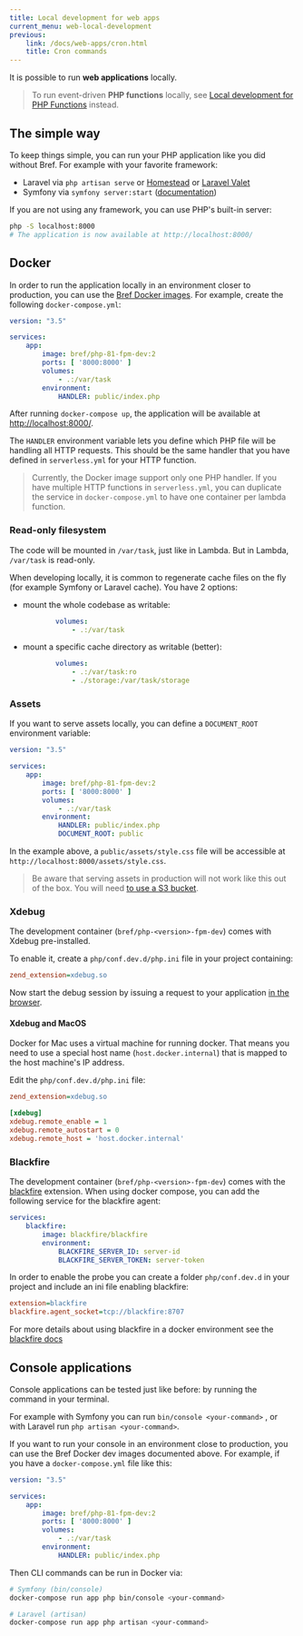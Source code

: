```yaml
---
title: Local development for web apps
current_menu: web-local-development
previous:
    link: /docs/web-apps/cron.html
    title: Cron commands
---
```


It is possible to run **web applications** locally.

> To run event-driven **PHP functions** locally, see [Local development for PHP Functions](/docs/function/local-development.md) instead.

## The simple way

To keep things simple, you can run your PHP application like you did without Bref. For example with your favorite framework:

- Laravel via `php artisan serve` or [Homestead](https://laravel.com/docs/homestead) or [Laravel Valet](https://laravel.com/docs/valet)
- Symfony via `symfony server:start` ([documentation](https://symfony.com/doc/current/setup/symfony_server.html))

If you are not using any framework, you can use PHP's built-in server:

```bash
php -S localhost:8000
# The application is now available at http://localhost:8000/
```

## Docker

In order to run the application locally in an environment closer to production, you can use the [Bref Docker images](https://hub.docker.com/u/bref). For example, create the following `docker-compose.yml`:

```yaml
version: "3.5"

services:
    app:
        image: bref/php-81-fpm-dev:2
        ports: [ '8000:8000' ]
        volumes:
            - .:/var/task
        environment:
            HANDLER: public/index.php
```

After running `docker-compose up`, the application will be available at [http://localhost:8000/](http://localhost:8000/).

The `HANDLER` environment variable lets you define which PHP file will be handling all HTTP requests. This should be the same handler that you have defined in `serverless.yml` for your HTTP function.

> Currently, the Docker image support only one PHP handler. If you have multiple HTTP functions in `serverless.yml`, you can duplicate the service in `docker-compose.yml` to have one container per lambda function.

### Read-only filesystem

The code will be mounted in `/var/task`, just like in Lambda. But in Lambda, `/var/task` is read-only.

When developing locally, it is common to regenerate cache files on the fly (for example Symfony or Laravel cache). You have 2 options:

- mount the whole codebase as writable:

    ```yaml
            volumes:
                - .:/var/task
    ```
- mount a specific cache directory as writable (better):

    ```yaml
            volumes:
                - .:/var/task:ro
                - ./storage:/var/task/storage
    ```

### Assets

If you want to serve assets locally, you can define a `DOCUMENT_ROOT` environment variable:

```yaml
version: "3.5"

services:
    app:
        image: bref/php-81-fpm-dev:2
        ports: [ '8000:8000' ]
        volumes:
            - .:/var/task
        environment:
            HANDLER: public/index.php
            DOCUMENT_ROOT: public
```

In the example above, a `public/assets/style.css` file will be accessible at `http://localhost:8000/assets/style.css`.

> Be aware that serving assets in production will not work like this out of the box. You will need [to use a S3 bucket](/docs/runtimes/http.md#assets).

### Xdebug

The development container (`bref/php-<version>-fpm-dev`) comes with Xdebug pre-installed.

To enable it, create a `php/conf.dev.d/php.ini` file in your project containing:

```ini
zend_extension=xdebug.so
```

Now start the debug session by issuing a request to your application [in the browser](https://xdebug.org/docs/remote#starting).

#### Xdebug and MacOS

Docker for Mac uses a virtual machine for running docker. That means you need to use a special host name (`host.docker.internal`) that is mapped to the host machine's IP address.

Edit the `php/conf.dev.d/php.ini` file:

```ini
zend_extension=xdebug.so

[xdebug]
xdebug.remote_enable = 1
xdebug.remote_autostart = 0
xdebug.remote_host = 'host.docker.internal'
```

### Blackfire

The development container (`bref/php-<version>-fpm-dev`) comes with the [blackfire](https://www.blackfire.io/) extension. When using docker compose, you can add the following service for the blackfire agent:

```yaml
services:
    blackfire:
        image: blackfire/blackfire
        environment:
            BLACKFIRE_SERVER_ID: server-id
            BLACKFIRE_SERVER_TOKEN: server-token
```

In order to enable the probe you can create a folder `php/conf.dev.d` in your project and include an ini file enabling blackfire:

```ini
extension=blackfire
blackfire.agent_socket=tcp://blackfire:8707
```

For more details about using blackfire in a docker environment see the [blackfire docs](https://blackfire.io/docs/integrations/docker)

## Console applications

Console applications can be tested just like before: by running the command in your terminal.

For example with Symfony you can run `bin/console <your-command>` , or with Laravel run `php artisan <your-command>`.

If you want to run your console in an environment close to production, you can use the Bref Docker dev images documented above. For example, if you have a `docker-compose.yml` file like this:

```yaml
version: "3.5"

services:
    app:
        image: bref/php-81-fpm-dev:2
        ports: [ '8000:8000' ]
        volumes:
            - .:/var/task
        environment:
            HANDLER: public/index.php
```

Then CLI commands can be run in Docker via:

```bash
# Symfony (bin/console)
docker-compose run app php bin/console <your-command>

# Laravel (artisan)
docker-compose run app php artisan <your-command>
```

